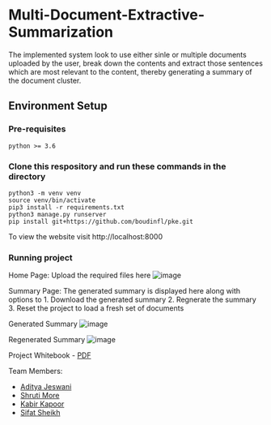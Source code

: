# Multi-Document-Extractive-Summarization

The implemented system look to use either sinle or multiple documents uploaded by the user, break down the contents and extract those sentences which are most relevant to the content, thereby generating a summary of the document cluster.

## Environment Setup
### Pre-requisites
```
python >= 3.6
```

### Clone this respository and run these commands in the directory
```
python3 -m venv venv
source venv/bin/activate
pip3 install -r requirements.txt
python3 manage.py runserver
pip install git+https://github.com/boudinfl/pke.git
```

To view the website visit http://localhost:8000

### Running project
Home Page: Upload the required files here
![image](https://user-images.githubusercontent.com/32266008/80939871-a0a99f00-8dfb-11ea-8a70-6ae053220265.png)

Summary Page: The generated summary is displayed here along with options to
              1. Download the generated summary
              2. Regnerate the summary
              3. Reset the project to load a fresh set of documents

Generated Summary
![image](https://user-images.githubusercontent.com/32266008/80940200-a653b480-8dfc-11ea-8cb6-8ede41da4ecb.png)

Regenerated Summary
![image](https://user-images.githubusercontent.com/32266008/80940243-d00cdb80-8dfc-11ea-80d8-d826cf0b5dc6.png)

Project Whitebook - [PDF](https://drive.google.com/open?id=1njlH25-RpthdMTs8QLQIBKce9GtS2tSR)

Team Members:
* [Aditya Jeswani](https://github.com/adityaj42)
* [Shruti More](https://github.com/shrutim24)
* [Kabir Kapoor](https://github.com/KabirKapoor)
* [Sifat Sheikh](https://github.com/sifatyk)
